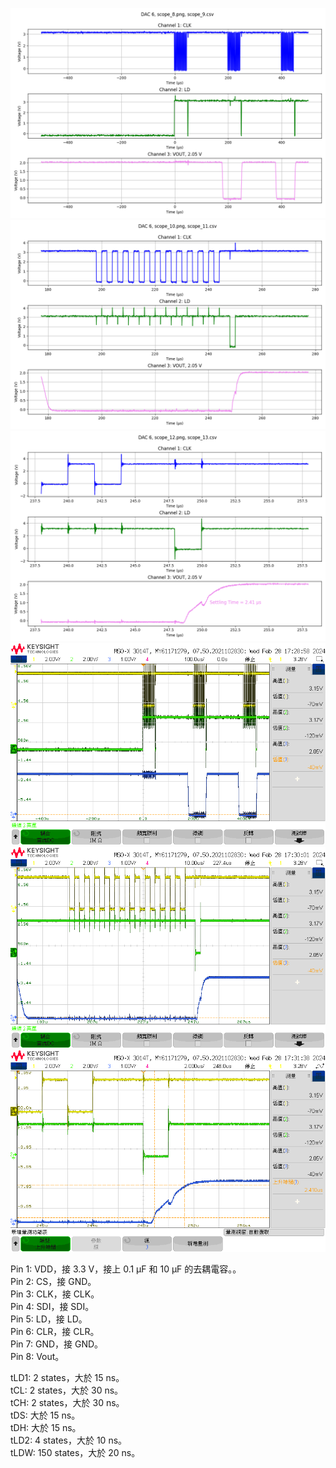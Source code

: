 ![Single.png](Single.png "Single.png")  
![Settle_1.png](Settle_1.png "Settle_1.png")  
![Settle_2.png](Settle_2.png "Settle_2.png")  
![scope_8.png](data/scope_8.png "scope_8.png")  
![scope_10.png](data/scope_10.png "scope_10.png")  
![scope_12.png](data/scope_12.png "scope_12.png")  
  
Pin 1: VDD，接 3.3 V，接上 0.1 μF 和 10 μF 的去耦電容。。  
Pin 2: CS，接 GND。  
Pin 3: CLK，接 CLK。  
Pin 4: SDI，接 SDI。  
Pin 5: LD，接 LD。  
Pin 6: CLR，接 CLR。  
Pin 7: GND，接 GND。  
Pin 8: Vout。  
  
tLD1: 2 states，大於 15 ns。  
tCL:  2 states，大於 30 ns。  
tCH:  2 states，大於 30 ns。  
tDS:  大於 15 ns。  
tDH:  大於 15 ns。  
tLD2: 4 states，大於 10 ns。  
tLDW: 150 states，大於 20 ns。  